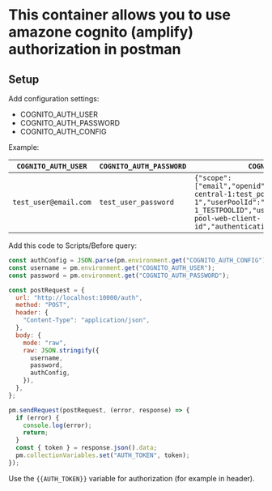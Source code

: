 # This container allows you to use amazone cognito (amplify) authorization in postman

## Setup

Add configuration settings:

- COGNITO_AUTH_USER
- COGNITO_AUTH_PASSWORD
- COGNITO_AUTH_CONFIG

Example:

| `COGNITO_AUTH_USER` | `COGNITO_AUTH_PASSWORD` | `COGNITO_AUTH_CONFIG` |
| --- | --- | --- |
| `test_user@email.com` | `test_user_password` | `{"scope":["email","openid"],"identityPoolId":"us-central-1:test_pool_id","region":"us-central-1","userPoolId":"us-central-1_TESTPOOLID","userPoolWebClientId":"test-pool-web-client-id","authenticationFlowType":"USER_SRP_AUTH"}` |

Add this code to Scripts/Before query:

```js
const authConfig = JSON.parse(pm.environment.get("COGNITO_AUTH_CONFIG"));
const username = pm.environment.get("COGNITO_AUTH_USER");
const password = pm.environment.get("COGNITO_AUTH_PASSWORD");

const postRequest = {
  url: "http://localhost:10000/auth",
  method: "POST",
  header: {
    "Content-Type": "application/json",
  },
  body: {
    mode: "raw",
    raw: JSON.stringify({
      username,
      password,
      authConfig,
    }),
  },
};

pm.sendRequest(postRequest, (error, response) => {
  if (error) {
    console.log(error);
    return;
  }
  const { token } = response.json().data;
  pm.collectionVariables.set("AUTH_TOKEN", token);
});
```

Use the `{{AUTH_TOKEN}}` variable for authorization (for example in header).
